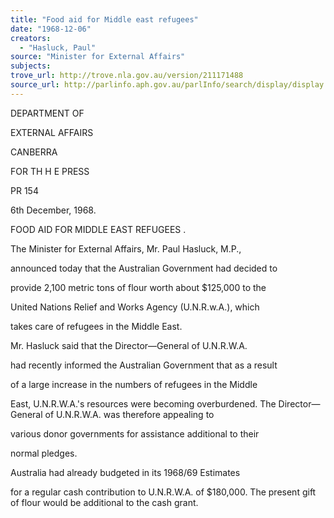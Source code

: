 ```yaml
---
title: "Food aid for Middle east refugees"
date: "1968-12-06"
creators:
  - "Hasluck, Paul"
source: "Minister for External Affairs"
subjects:
trove_url: http://trove.nla.gov.au/version/211171488
source_url: http://parlinfo.aph.gov.au/parlInfo/search/display/display.w3p;query=Id%3A%22media/pressrel/793495%22
---
```


 DEPARTMENT OF 

 EXTERNAL AFFAIRS

 CANBERRA

 FOR TH H E PRESS

 PR 154

 6th December, 1968.

 FOOD AID FOR MIDDLE EAST REFUGEES .

 The Minister for External Affairs, Mr. Paul Hasluck, M.P.,

 announced today that the Australian Government had decided to

 provide 2,100 metric tons of flour worth about $125,000 to the

 United Nations Relief and Works Agency (U.N.R.w.A.), which

 takes care of refugees in the Middle East.

 Mr. Hasluck said that the Director—General of U.N.R.W.A.

 had recently informed the Australian Government that as a result

 of a large increase in the numbers of refugees in the Middle

 East, U.N.R.W.A.'s resources were becoming overburdened. The Director—General of U.N.R.W.A. was therefore appealing to

 various donor governments for assistance additional to their

 normal pledges.

 Australia had already budgeted in its 1968/69 Estimates

 for a regular cash contribution to U.N.R.W.A. of $180,000. The present gift of flour would be additional to the cash grant.

